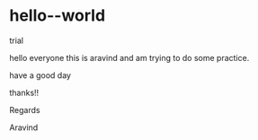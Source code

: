 # hello--world
trial

hello everyone this is aravind and am trying to do some practice.

have a good day

thanks!!

Regards

Aravind

